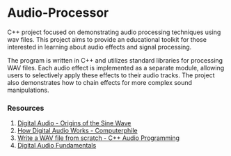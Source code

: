 # Audio-Processor
C++ project focused on demonstrating audio processing techniques using wav files. This project aims to provide an educational toolkit for those interested in learning about audio effects and signal processing.

The program is written in C++ and utilizes standard libraries for processing WAV files. Each audio effect is implemented as a separate module, allowing users to selectively apply these effects to their audio tracks. The project also demonstrates how to chain effects for more complex sound manipulations.

### Resources
1. [Digital Audio - Origins of the Sine Wave](https://youtube.com/playlist?list=PLbqhA-NKGP6DxFIF7K5AhBY9kawUOOM0H&si=tKwqCRdj-pGneLOQ)
2. [How Digital Audio Works - Computerphile](https://www.youtube.com/watch?v=1RIA9U5oXro&t=231s&ab_channel=Computerphile)
3. [Write a WAV file from scratch - C++ Audio Programming](https://www.youtube.com/watch?v=qqjvB_VxMRM&t=38s&ab_channel=AkashMurthy)
4. [Digital Audio Fundamentals](https://youtube.com/playlist?list=PLbqhA-NKGP6B6V_AiS-jbvSzdd7nbwwCw&si=62h4d2wjonTB3dEj)
